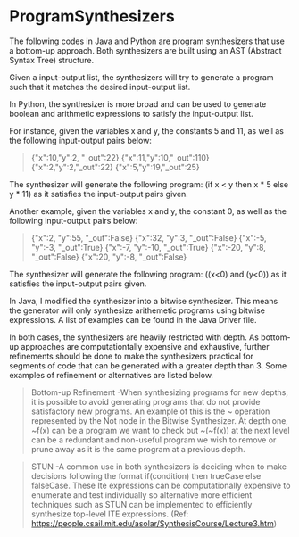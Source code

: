 # ProgramSynthesizers
The following codes in Java and Python are program synthesizers that use a bottom-up approach. Both synthesizers are built using an AST (Abstract Syntax Tree) structure.

Given a input-output list, the synthesizers will try to generate a program such that it matches the desired input-output list. 

In Python, the synthesizer is more broad and can be used to generate boolean and arithmetic expressions to satisfy the input-output list.

For instance, given the variables x and y, the constants 5 and 11, as well as the following input-output pairs below:
>{"x":10,"y":2, "_out":22}
{"x":11,"y":10,"_out":110}
{"x":2,"y":2,"_out":22}
{"x":5,"y":19,"_out":25}

The synthesizer will generate the following program: (if x < y then x * 5 else y * 11) as it satisfies the input-output pairs given.  

Another example,  given the variables x and y, the constant 0, as well as the following input-output pairs below:
>{"x":2, "y":55, "_out":False}
{"x":32, "y":3, "_out":False}
{"x":-5, "y":-3, "_out":True}
{"x":-7, "y":-10, "_out":True}
{"x":-20, "y":8, "_out":False}
{"x":20, "y":-8, "_out":False}

The synthesizer will generate the following program: ((x<0) and (y<0)) as it satisfies the input-output pairs given.  

In Java, I modified the synthesizer into a bitwise synthesizer. This means the generator will only synthesize arithemetic programs using bitwise expressions. A list of examples can be found in the Java Driver file.

In both cases, the synthesizers are heavily restricted with depth. As bottom-up approaches are computationtally expensive and exhaustive, further refinements should be done to make the synthesizers practical for segments of code that can be generated with a greater depth than 3. Some examples of refinement or alternatives are listed below.

>Bottom-up Refinement
-When synthesizing programs for new depths, it is possible to avoid generating programs that do not provide satisfactory new programs. An example of this is the ~ operation represented by the Not node in the Bitwise Synthesizer. At depth one, ~f(x) can be a program we want to check but ~(~f(x)) at the next level can be a redundant and non-useful program we wish to remove or prune away as it is the same program at a previous depth.

>STUN
-A common use in both synthesizers is deciding when to make decisions following the format if(condition) then trueCase else falseCase. These Ite expressions can be computationally expensive to enumerate and test individually so alternative more efficient techniques such as STUN can be implemented to efficiently synthesize top-level ITE expressions. (Ref: https://people.csail.mit.edu/asolar/SynthesisCourse/Lecture3.htm)


